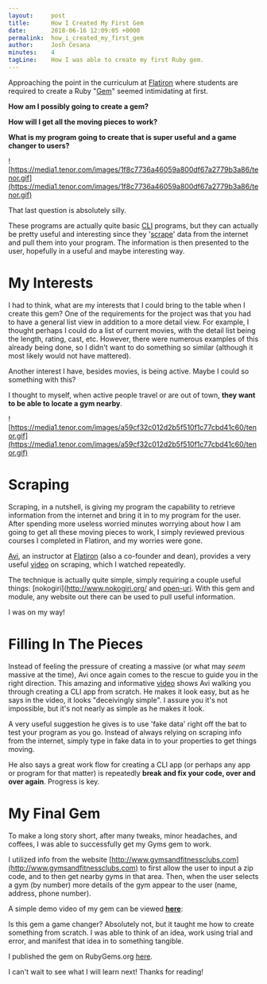 ```yaml
---
layout:     post
title:      How I Created My First Gem
date:       2018-06-16 12:09:05 +0000
permalink:  how_i_created_my_first_gem
author:     Josh Cesana
minutes:    4
tagLine:    How I was able to create my first Ruby gem.
---
```


Approaching the point in the curriculum at [Flatiron](https://flatironschool.com/) where students are required to create a Ruby "[Gem](https://en.wikipedia.org/wiki/RubyGems)" seemed intimidating at first.

**How am I possibly going to create a gem?**

**How will I get all the moving pieces to work?**

**What is my program going to create that is super useful and a game changer to users?**

![https://media1.tenor.com/images/1f8c7736a46059a800df67a2779b3a86/tenor.gif](https://media1.tenor.com/images/1f8c7736a46059a800df67a2779b3a86/tenor.gif)

That last question is absolutely silly.

These programs are actually quite basic [CLI](https://en.wikipedia.org/wiki/Command-line_interface) programs, but they can actually be pretty useful and interesting since they '[scrape](https://en.wikipedia.org/wiki/Data_scraping)'  data from the internet and pull them into your program. The information is then presented to the user, hopefully in a useful and maybe interesting way.


# My Interests
I had to think, what are my interests that I could bring to the table when I create this gem? One of the requirements for the project was that you had to have a general list view in addition to a more detail view. For example, I thought perhaps I could do a list of current movies, with the detail list being the length, rating, cast, etc. However, there were numerous examples of this already being done, so I didn't want to do something so similar (although it most likely would not have mattered).

Another interest I have, besides movies, is being active. Maybe I could so something with this?

I thought to myself, when active people travel or are out of town, **they want to be able to locate a gym nearby**.

![https://media1.tenor.com/images/a59cf32c012d2b5f510f1c77cbd41c60/tenor.gif](https://media1.tenor.com/images/a59cf32c012d2b5f510f1c77cbd41c60/tenor.gif)


# Scraping
Scraping, in a nutshell, is giving my program the capability to retrieve information from the internet and bring it in to my program for the user. After spending more useless worried minutes worrying about how I am going to get all these moving pieces to work, I simply reviewed previous courses I completed in Flatiron, and my worries were gone.

[Avi](https://www.pbs.org/newshour/nation/the-kid-who-was-coding-before-it-was-cool), an instructor at [Flatiron](https://flatironschool.com/) (also a co-founder and dean), provides a very useful [video](https://www.youtube.com/watch?v=oXwdOdBUyCI) on scraping, which I watched repeatedly.

The technique is actually quite simple, simply requiring a couple useful things: [nokogiri](http://www.nokogiri.org/ and [open-uri](https://ruby-doc.org/stdlib-2.3.1/libdoc/open-uri/rdoc/OpenURI.html). With this gem and module, any website out there can be used to pull useful information.

I was on my way!


# Filling In The Pieces
Instead of feeling the pressure of creating a massive (or what may *seem* massive at the time), Avi once again comes to the rescue to guide you in the right direction. This amazing and informative [video](https://www.youtube.com/watch?v=_lDExWIhYKI) shows Avi walking you through creating a CLI app from scratch. He makes it look easy, but as he says in the video, it looks "deceivingly simple".  I assure you it's not impossible, but it's not nearly as simple as he makes it look.

A very useful suggestion he gives is to use 'fake data' right off the bat to test your program as you go. Instead of always relying on scraping info from the internet, simply type in fake data in to your properties to get things moving.

He also says a great work flow for creating a CLI app (or perhaps any app or program for that matter) is repeatedly **break and fix your code, over and over again**. Progress is key.

# My Final Gem

To make a long story short, after many tweaks, minor headaches, and coffees, I was able to successfully get my Gyms gem to work.

I utilized info from the website [http://www.gymsandfitnessclubs.com](http://www.gymsandfitnessclubs.com) to first allow the user to input a zip code, and to then get nearby gyms in that area. Then, when the user selects a gym (by number) more details of the gym appear to the user (name, address, phone number).

A simple demo video of my gem can be viewed **[here](https://drive.google.com/open?id=1t7Y3hJSSsmfO1G6uh6SXOPPEd3-5Li6s)**:

Is this gem a game changer? Absolutely not, but it taught me how to create something from scratch. I was able to think of an idea, work using trial and error, and manifest that idea in to something tangible.

I published the gem on RubyGems.org [here](https://rubygems.org/gems/gyms).

I can't wait to see what I will learn next! Thanks for reading!
